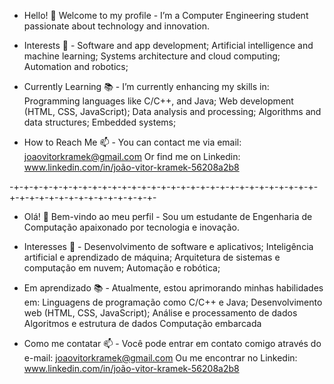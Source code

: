 - Hello! 👋 Welcome to my profile - 
I’m a Computer Engineering student passionate about technology and innovation.

 - Interests 🌱 - 
Software and app development;
Artificial intelligence and machine learning;
Systems architecture and cloud computing;
Automation and robotics;

 - Currently Learning 📚 - 
I’m currently enhancing my skills in:
Programming languages like C/C++, and Java;
Web development (HTML, CSS, JavaScript);
Data analysis and processing;
Algorithms and data structures;
Embedded systems;

 - How to Reach Me 📫 -
You can contact me via email: joaovitorkramek@gmail.com
Or find me on Linkedin: www.linkedin.com/in/joão-vitor-kramek-56208a2b8


-+-+-+-+-+-+-+-+-+-+-+-+-+-+-+-+-+-+-+-+-+-+-+-+-+-+-+-+-+-+-+-+-+-+-+-+-+-+-+-+-+-+-+-+-+-+-

 - Olá! 👋 Bem-vindo ao meu perfil -
Sou um estudante de Engenharia de Computação apaixonado por tecnologia e inovação. 

 - Interesses 🌱 - 
Desenvolvimento de software e aplicativos;
Inteligência artificial e aprendizado de máquina;
Arquitetura de sistemas e computação em nuvem;
Automação e robótica;

 - Em aprendizado 📚 - 
Atualmente, estou aprimorando minhas habilidades em:
Linguagens de programação como C/C++ e Java;
Desenvolvimento web (HTML, CSS, JavaScript);
Análise e processamento de dados
Algoritmos e estrutura de dados
Computação embarcada

 - Como me contatar 📫 - 
Você pode entrar em contato comigo através do e-mail: joaovitorkramek@gmail.com
Ou me encontrar no Linkedin: www.linkedin.com/in/joão-vitor-kramek-56208a2b8
<!---
Kramekjvp/Kramekjvp is a ✨ special ✨ repository because its `README.md` (this file) appears on your GitHub profile.
You can click the Preview link to take a look at your changes.
--->
